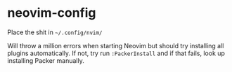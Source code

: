 # neovim-config

Place the shit in `~/.config/nvim/`

Will throw a million errors when starting Neovim but should try installing all plugins automatically. If not, try run `:PackerInstall` and if that fails, look up installing Packer manually.
